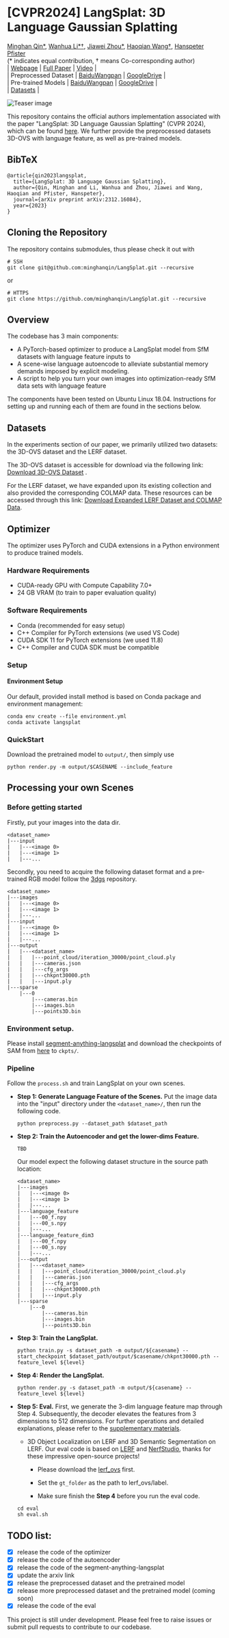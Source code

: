 # [CVPR2024] LangSplat: 3D Language Gaussian Splatting 
[Minghan Qin*](https://github.com/minghanqin), [Wanhua Li*†](https://li-wanhua.github.io/), [Jiawei Zhou*](https://latitudezhou.github.io/), [Haoqian Wang†](https://www.sigs.tsinghua.edu.cn/whq_en/main.htm), [Hanspeter Pfister](https://seas.harvard.edu/person/hanspeter-pfister)<br>(\* indicates equal contribution, † means Co-corresponding author)<br>| [Webpage](https://langsplat.github.io/) | [Full Paper](https://arxiv.org/pdf/2312.16084.pdf) | [Video](https://www.youtube.com/watch?v=XMlyjsei-Es) |<br>
| Preprocessed Dataset | [BaiduWangpan](https://pan.baidu.com/s/1S_cdmN9EFOlCQ3z1GZR3EA?pwd=lfea) | [GoogleDrive](https://drive.google.com/drive/folders/1Icw5AcQkY_2L_k7ddXrGCJ3z4laa4jg5?usp=sharing) |<br>
| Pre-trained Models | [BaiduWangpan](https://pan.baidu.com/s/12L83uEi5KlF9ViAZqp0B4w?pwd=dl22) | [GoogleDrive](https://drive.google.com/drive/folders/1ASFXWOwaXP_aSXV2iMDmEfILaDXQXlrE?usp=sharing) |<br>
| [Datasets](https://drive.google.com/file/d/1QF1Po5p5DwTjFHu6tnTeYs_G0egMVmHt/view?usp=sharing) |<br>

![Teaser image](assets/teaser.png)

This repository contains the official authors implementation associated with the paper "LangSplat: 3D Language Gaussian Splatting" (CVPR 2024), which can be found [here](https://arxiv.org/pdf/2312.16084.pdf). We further provide the preprocessed datasets 3D-OVS with language feature, as well as pre-trained models. 

<section class="section" id="BibTeX">
  <div class="container is-max-desktop content">
    <h2 class="title">BibTeX</h2>
    <pre><code>@article{qin2023langsplat,
  title={LangSplat: 3D Language Gaussian Splatting},
  author={Qin, Minghan and Li, Wanhua and Zhou, Jiawei and Wang, Haoqian and Pfister, Hanspeter},
  journal={arXiv preprint arXiv:2312.16084},
  year={2023}
}</code></pre>
  </div>
</section>

## Cloning the Repository

The repository contains submodules, thus please check it out with 
```shell
# SSH
git clone git@github.com:minghanqin/LangSplat.git --recursive
```
or
```shell
# HTTPS
git clone https://github.com/minghanqin/LangSplat.git --recursive
```

## Overview

The codebase has 3 main components:
- A PyTorch-based optimizer to produce a LangSplat model from SfM datasets with language feature inputs to
- A scene-wise language autoencode to alleviate substantial memory demands imposed by explicit modeling.
- A script to help you turn your own images into optimization-ready SfM data sets with language feature

The components have been tested on Ubuntu Linux 18.04. Instructions for setting up and running each of them are found in the sections below.

## Datasets
In the experiments section of our paper, we primarily utilized two datasets: the 3D-OVS dataset and the LERF dataset.

The 3D-OVS dataset is accessible for download via the following link: [Download 3D-OVS Dataset](https://drive.google.com/drive/folders/1kdV14Gu5nZX6WOPbccG7t7obP_aXkOuC?usp=sharing) .

For the LERF dataset, we have expanded upon its existing collection and also provided the corresponding COLMAP data. These resources can be accessed through this link: [Download Expanded LERF Dataset and COLMAP Data](https://drive.google.com/file/d/1QF1Po5p5DwTjFHu6tnTeYs_G0egMVmHt/view?usp=sharing).

## Optimizer

The optimizer uses PyTorch and CUDA extensions in a Python environment to produce trained models. 

### Hardware Requirements

- CUDA-ready GPU with Compute Capability 7.0+
- 24 GB VRAM (to train to paper evaluation quality)

### Software Requirements
- Conda (recommended for easy setup)
- C++ Compiler for PyTorch extensions (we used VS Code)
- CUDA SDK 11 for PyTorch extensions (we used 11.8)
- C++ Compiler and CUDA SDK must be compatible

### Setup

#### Environment Setup

Our default, provided install method is based on Conda package and environment management:
```shell
conda env create --file environment.yml
conda activate langsplat
```

### QuickStart

Download the pretrained model to ```output/```, then simply use

```shell
python render.py -m output/$CASENAME --include_feature
```


## Processing your own Scenes

### Before getting started
Firstly, put your images into the data dir.
```
<dataset_name>
|---input
|   |---<image 0>
|   |---<image 1>
|   |---...
```
Secondly, you need to acquire the following dataset format and a pre-trained RGB model follow the [3dgs](https://github.com/graphdeco-inria/gaussian-splatting) repository.

```
<dataset_name>
|---images
|   |---<image 0>
|   |---<image 1>
|   |---...
|---input
|   |---<image 0>
|   |---<image 1>
|   |---...
|---output
|   |---<dataset_name>
|   |   |---point_cloud/iteration_30000/point_cloud.ply
|   |   |---cameras.json
|   |   |---cfg_args
|   |   |---chkpnt30000.pth
|   |   |---input.ply
|---sparse
    |---0
        |---cameras.bin
        |---images.bin
        |---points3D.bin
```


### Environment setup.
  Please install [segment-anything-langsplat](https://github.com/minghanqin/segment-anything-langsplat) and download the checkpoints of SAM from [here](https://github.com/facebookresearch/segment-anything) to ```ckpts/```.
### Pipeline
Follow the ```process.sh``` and train LangSplat on your own scenes.
- **Step 1: Generate Language Feature of the Scenes.**
  Put the image data into the "input" directory under the ```<dataset_name>/```, then run the following code.
  ```
  python preprocess.py --dataset_path $dataset_path 
  ```
- **Step 2: Train the Autoencoder and get the lower-dims Feature.**
  ```
  TBD
  ```

  Our model expect the following dataset structure in the source path location:
  ```
  <dataset_name>
  |---images
  |   |---<image 0>
  |   |---<image 1>
  |   |---...
  |---language_feature
  |   |---00_f.npy
  |   |---00_s.npy
  |   |---...
  |---language_feature_dim3
  |   |---00_f.npy
  |   |---00_s.npy
  |   |---...
  |---output
  |   |---<dataset_name>
  |   |   |---point_cloud/iteration_30000/point_cloud.ply
  |   |   |---cameras.json
  |   |   |---cfg_args
  |   |   |---chkpnt30000.pth
  |   |   |---input.ply
  |---sparse
      |---0
          |---cameras.bin
          |---images.bin
          |---points3D.bin
  ```
- **Step 3: Train the LangSplat.**
  ```
  python train.py -s dataset_path -m output/${casename} --start_checkpoint $dataset_path/output/$casename/chkpnt30000.pth --feature_level ${level}
  ```
- **Step 4: Render the LangSplat.**
  ```
  python render.py -s dataset_path -m output/${casename} --feature_level ${level}
  ```
- **Step 5: Eval.**
  First, we generate the 3-dim language feature map through Step 4. Subsequently, the decoder elevates the features from 3 dimensions to 512 dimensions. For further operations and detailed explanations, please refer to the [supplementary materials](https://arxiv.org/pdf/2312.16084.pdf). 

  -  3D Object Localization on LERF and 3D Semantic Segmentation on LERF. Our eval code is based on [LERF](https://github.com/kerrj/lerf) and [NerfStudio](https://github.com/nerfstudio-project/nerfstudio), thanks for these impressive open-source projects!
  
      - Please download the [lerf_ovs]((https://drive.google.com/file/d/1QF1Po5p5DwTjFHu6tnTeYs_G0egMVmHt/view?usp=sharing)) first. 
      
      - Set the ```gt_folder``` as the path to lerf_ovs/label. 
      
      - Make sure finish the **Step 4** before you run the eval code. 
  ```
  cd eval
  sh eval.sh
  ```

## TODO list:
- [x] release the code of the optimizer
- [x] release the code of the autoencoder
- [x] release the code of the segment-anything-langsplat
- [x] update the arxiv link
- [x] release the preprocessed dataset and the pretrained model
- [x] release more preprocessed dataset and the pretrained model (coming soon)
- [x] release the code of the eval

This project is still under development. Please feel free to raise issues or submit pull requests to contribute to our codebase.
